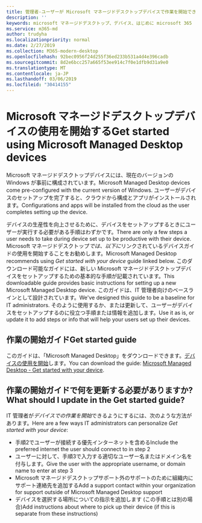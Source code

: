 ```yaml
---
title: 管理者-ユーザーが Microsoft マネージドデスクトップデバイスで作業を開始できるようにする
description: ''
keywords: microsoft マネージドデスクトップ、デバイス、はじめに microsoft 365
ms.service: m365-md
author: trudyha
ms.localizationpriority: normal
ms.date: 2/27/2019
ms.collection: M365-modern-desktop
ms.openlocfilehash: 92bec0956f24d255f36ed233b531a4d4e396cadb
ms.sourcegitcommit: 8d2e6bcc257a665f53ee914c7f0e1dfb9d31a9e0
ms.translationtype: MT
ms.contentlocale: ja-JP
ms.lasthandoff: 03/06/2019
ms.locfileid: "30414155"
---
```

# <a name="get-started-using-microsoft-managed-desktop-devices"></a><span data-ttu-id="2c7ce-103">Microsoft マネージドデスクトップデバイスの使用を開始する</span><span class="sxs-lookup"><span data-stu-id="2c7ce-103">Get started using Microsoft Managed Desktop devices</span></span>

<span data-ttu-id="2c7ce-104">Microsoft マネージドデスクトップデバイスには、現在のバージョンの Windows が事前に構成されています。</span><span class="sxs-lookup"><span data-stu-id="2c7ce-104">Microsoft Managed Desktop devices come pre-configured with the current version of Windows.</span></span> <span data-ttu-id="2c7ce-105">ユーザーがデバイスのセットアップを完了すると、クラウドから構成とアプリがインストールされます。</span><span class="sxs-lookup"><span data-stu-id="2c7ce-105">Configurations and apps will be installed from the cloud as the user completes setting up the device.</span></span> 
 
<span data-ttu-id="2c7ce-106">デバイスの生産性を向上させるために、デバイスをセットアップするときにユーザーが実行する必要がある手順はわずかです。</span><span class="sxs-lookup"><span data-stu-id="2c7ce-106">There are only a few steps a user needs to take during device set up to be productive with their device.</span></span> <span data-ttu-id="2c7ce-107">Microsoft マネージドデスクトップ*では、以下に*リンクされているデバイスガイドの使用を開始することをお勧めします。</span><span class="sxs-lookup"><span data-stu-id="2c7ce-107">Microsoft Managed Desktop recommends using *Get started with your device* guide linked below.</span></span> <span data-ttu-id="2c7ce-108">このダウンロード可能なガイドには、新しい Microsoft マネージドデスクトップデバイスをセットアップするための基本的な手順が記載されています。</span><span class="sxs-lookup"><span data-stu-id="2c7ce-108">This downloadable guide provides basic instructions for setting up a new Microsoft Managed Desktop device.</span></span> <span data-ttu-id="2c7ce-109">このガイドは、IT 管理者向けのベースラインとして設計されています。</span><span class="sxs-lookup"><span data-stu-id="2c7ce-109">We've designed this guide to be a baseline for IT administrators.</span></span> <span data-ttu-id="2c7ce-110">そのように使用するか、または更新して、ユーザーがデバイスをセットアップするのに役立つ手順または情報を追加します。</span><span class="sxs-lookup"><span data-stu-id="2c7ce-110">Use it as is, or update it to add steps or info that will help your users set up their devices.</span></span> 

## <a name="get-started-guide"></a><span data-ttu-id="2c7ce-111">作業の開始ガイド</span><span class="sxs-lookup"><span data-stu-id="2c7ce-111">Get started guide</span></span> 
<span data-ttu-id="2c7ce-112">このガイドは、「Microsoft Managed Desktop」をダウンロードできます。[デバイスの使用を開始](https://www.microsoft.com/en-us/download/details.aspx?id=57918)します。</span><span class="sxs-lookup"><span data-stu-id="2c7ce-112">You can download the guide: [Microsoft Managed Desktop - Get started with your device](https://www.microsoft.com/en-us/download/details.aspx?id=57918).</span></span>

## <a name="what-should-i-update-in-the-get-started-guide"></a><span data-ttu-id="2c7ce-113">作業の開始ガイドで何を更新する必要がありますか?</span><span class="sxs-lookup"><span data-stu-id="2c7ce-113">What should I update in the Get started guide?</span></span>

<span data-ttu-id="2c7ce-114">IT 管理者が*デバイスでの作業を開始*できるようにするには、次のような方法があります。</span><span class="sxs-lookup"><span data-stu-id="2c7ce-114">Here are a few ways IT administrators can personalize *Get started with your device*:</span></span>
- <span data-ttu-id="2c7ce-115">手順2でユーザーが接続する優先インターネットを含める</span><span class="sxs-lookup"><span data-stu-id="2c7ce-115">Include the preferred internet the user should connect to in step 2</span></span>
- <span data-ttu-id="2c7ce-116">ユーザーに対して、手順3で入力する適切なユーザー名またはドメイン名を付与します。</span><span class="sxs-lookup"><span data-stu-id="2c7ce-116">Give the user with the appropriate username, or domain name to enter at step 3</span></span>
- <span data-ttu-id="2c7ce-117">Microsoft マネージドデスクトップサポート外のサポートのために組織内にサポート連絡先を追加する</span><span class="sxs-lookup"><span data-stu-id="2c7ce-117">Add a support contact within your organization for support outside of Microsoft Managed Desktop support</span></span>
- <span data-ttu-id="2c7ce-118">デバイスを選択する場所についての指示を追加します (この手順とは別の場合)</span><span class="sxs-lookup"><span data-stu-id="2c7ce-118">Add instructions about where to pick up their device (if this is separate from these instructions)</span></span>
